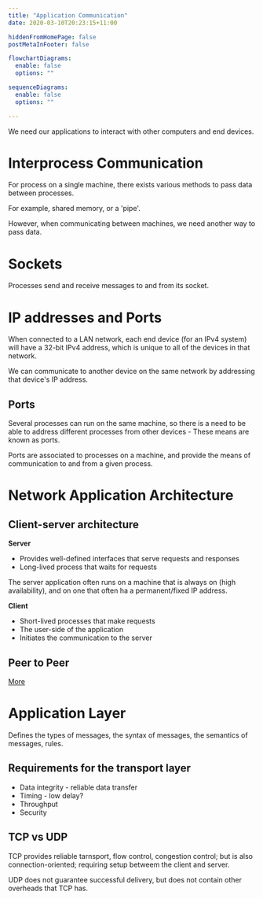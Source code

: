 ```yaml
---
title: "Application Communication"
date: 2020-03-10T20:23:15+11:00

hiddenFromHomePage: false
postMetaInFooter: false

flowchartDiagrams:
  enable: false
  options: ""

sequenceDiagrams: 
  enable: false
  options: ""

---
```


We need our applications to interact with other computers and end devices.

# Interprocess Communication

For process on a single machine, there exists various methods to pass data between processes.

For example, shared memory, or a 'pipe'.

However, when communicating between machines, we need another way to pass data.

# Sockets

Processes send and receive messages to and from its socket.

# IP addresses and Ports

When connected to a LAN network, each end device (for an IPv4 system) will have a 32-bit IPv4 address, which is unique to all of the devices in that network.

We can communicate to another device on the same network by addressing that device's IP address.

## Ports

Several processes can run on the same machine, so there is a need to be able to address different processes from other devices - These means are known as ports.

Ports are associated to processes on a machine, and provide the means of communication to and from a given process.

# Network Application Architecture

## Client-server architecture

**Server**

* Provides well-defined interfaces that serve requests and responses
* Long-lived process that waits for requests

The server application often runs on a machine that is always on (high availability), and on one that often ha a permanent/fixed IP address.

**Client**

* Short-lived processes that make requests
* The user-side of the application
* Initiates the communication to the server

## Peer to Peer

[More](../p2p)

# Application Layer

Defines the types of messages, the syntax of messages, the semantics of messages, rules.

## Requirements for the transport layer

* Data integrity - reliable data transfer
* Timing - low delay?
* Throughput
* Security

## TCP vs UDP

TCP provides reliable tarnsport, flow control, congestion control; but is also connection-oriented; requiring setup betweem the client and server.

UDP does not guarantee successful delivery, but does not contain other overheads that TCP has.

